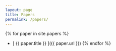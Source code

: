 ```yaml
---
layout: page
title: Papers
permalink: /papers/
---
```


{% for paper in site.papers %}
  * [ {{ paper.title }} ]({{ paper.url }})
{% endfor %}
